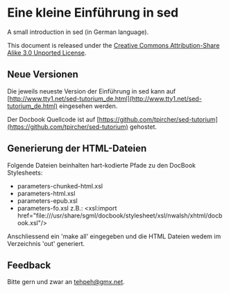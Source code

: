 Eine kleine Einführung in sed
=============================

A small introduction in sed (in German language).

This document is released under the
[Creative Commons Attribution-Share Alike 3.0 Unported License](http://creativecommons.org/licenses/by-sa/3.0/).


Neue Versionen
--------------

Die jeweils neueste Version der Einführung in sed kann auf
[http://www.tty1.net/sed-tutorium_de.html](http://www.tty1.net/sed-tutorium_de.html)
eingesehen werden.

Der Docbook Quellcode ist auf
[https://github.com/tpircher/sed-tutorium](https://github.com/tpircher/sed-tutorium)
gehostet.


Generierung der HTML-Dateien
----------------------------

Folgende Dateien beinhalten hart-kodierte Pfade zu den DocBook Stylesheets:
- parameters-chunked-html.xsl
- parameters-html.xsl
- parameters-epub.xsl
- parameters-fo.xsl
z.B.: <xsl:import href="file:///usr/share/sgml/docbook/stylesheet/xsl/nwalsh/xhtml/docbook.xsl"/>

Anschliessend ein 'make all' eingegeben und die HTML Dateien wedem im Verzeichnis 'out' generiert.


Feedback
--------

Bitte gern und zwar an <tehpeh@gmx.net>.
